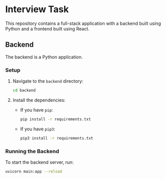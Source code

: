 # Interview Task

This repository contains a full-stack application with a backend built using Python and a frontend built using React.

## Backend

The backend is a Python application.

### Setup

1. Navigate to the `backend` directory:

   ```sh
   cd backend
   ```

2. Install the dependencies:
   - If you have `pip`:
     ```sh
     pip install -r requirements.txt
     ```
   - If you have `pip3`:
     ```sh
     pip3 install -r requirements.txt
     ```

### Running the Backend

To start the backend server, run:

```sh
uvicorn main:app --reload
```
